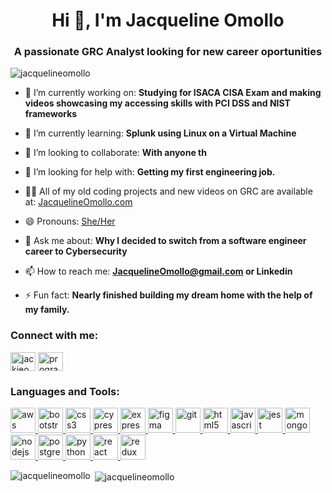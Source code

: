<h1 align="center">Hi 👋, I'm Jacqueline Omollo</h1>
<h3 align="center">A passionate GRC Analyst looking for new career oportunities</h3>

<p align="left"> <img src="https://komarev.com/ghpvc/?username=jacquelineomollo" alt="jacquelineomollo" /> </p>

- 🔭 I’m currently working on: **Studying for ISACA CISA Exam and making videos showcasing my accessing skills with PCI DSS and NIST frameworks**

- 🌱 I’m currently learning: **Splunk using Linux on a Virtual Machine**

- 👯 I’m looking to collaborate: **With anyone th**

- 🤝 I’m looking for help with: **Getting my first engineering job.**

- 👨‍💻 All of my old coding projects and new videos on GRC are available at: [JacquelineOmollo.com](JacquelineOmollo.com)

- 😄 Pronouns: [She/Her](She/Her)

- 💬 Ask me about: **Why I decided to switch from a software engineer career to Cybersecurity**

- 📫 How to reach me: **JacquelineOmollo@gmail.com or Linkedin**

- ⚡ Fun fact: **Nearly finished building my dream home with the help of my family.**

<p align="left">
<h3 align="left", background-color:"white">Connect with me:</h3>
<a href="https://twitter.com/jackieomollo" target="blank"><img align="center" src="https://cdn.jsdelivr.net/npm/simple-icons@3.0.1/icons/twitter.svg" alt="jackieomollo" height="30" width="40" /></a>
<a href="https://linkedin.com/in/jacquelineomollo" target="blank"><link rel="stylesheet" href="https://cdn.jsdelivr.net/gh/devicons/devicon@v2.15.1/devicon.min.css"
alt="jacquelineomollo" height="30" width="40" </a>
<a href="https://www.youtube.com/c/programmingmom" target="blank"><img align="center" src="https://cdn.jsdelivr.net/npm/simple-icons@3.0.1/icons/youtube.svg" alt="programmingmom" height="30" width="40" /></a>
</p>

<h3 align="left">Languages and Tools:</h3>
<p align="left"> <a href="https://aws.amazon.com" target="_blank"> <img src="https://devicons.github.io/devicon/devicon.git/icons/amazonwebservices/amazonwebservices-original-wordmark.svg" alt="aws" width="40" height="40"/> </a> <a href="https://getbootstrap.com" target="_blank"> <img src="https://devicons.github.io/devicon/devicon.git/icons/bootstrap/bootstrap-plain.svg" alt="bootstrap" width="40" height="40"/> </a> <a href="https://www.w3schools.com/css/" target="_blank"> <img src="https://devicons.github.io/devicon/devicon.git/icons/css3/css3-original-wordmark.svg" alt="css3" width="40" height="40"/> </a> <a href="https://www.cypress.io" target="_blank"> <img src="https://raw.githubusercontent.com/simple-icons/simple-icons/6e46ec1fc23b60c8fd0d2f2ff46db82e16dbd75f/icons/cypress.svg" alt="cypress" width="40" height="40"/> </a> <a href="https://expressjs.com" target="_blank"> <img src="https://devicons.github.io/devicon/devicon.git/icons/express/express-original-wordmark.svg" alt="express" width="40" height="40"/> </a> <a href="https://www.figma.com/" target="_blank"> <img src="https://www.vectorlogo.zone/logos/figma/figma-icon.svg" alt="figma" width="40" height="40"/> </a> <a href="https://git-scm.com/" target="_blank"> <img src="https://www.vectorlogo.zone/logos/git-scm/git-scm-icon.svg" alt="git" width="40" height="40"/> </a> <a href="https://www.w3.org/html/" target="_blank"> <img src="https://devicons.github.io/devicon/devicon.git/icons/html5/html5-original-wordmark.svg" alt="html5" width="40" height="40"/> </a> <a href="https://developer.mozilla.org/en-US/docs/Web/JavaScript" target="_blank"> <img src="https://devicons.github.io/devicon/devicon.git/icons/javascript/javascript-original.svg" alt="javascript" width="40" height="40"/> </a> <a href="https://jestjs.io" target="_blank"> <img src="https://www.vectorlogo.zone/logos/jestjsio/jestjsio-icon.svg" alt="jest" width="40" height="40"/> </a> <a href="https://www.mongodb.com/" target="_blank"> <img src="https://devicons.github.io/devicon/devicon.git/icons/mongodb/mongodb-original-wordmark.svg" alt="mongodb" width="40" height="40"/> </a> <a href="https://nodejs.org" target="_blank"> <img src="https://devicons.github.io/devicon/devicon.git/icons/nodejs/nodejs-original-wordmark.svg" alt="nodejs" width="40" height="40"/> </a> <a href="https://www.postgresql.org" target="_blank"> <img src="https://devicons.github.io/devicon/devicon.git/icons/postgresql/postgresql-original-wordmark.svg" alt="postgresql" width="40" height="40"/> </a> <a href="https://www.python.org" target="_blank"> <img src="https://devicons.github.io/devicon/devicon.git/icons/python/python-original.svg" alt="python" width="40" height="40"/> </a> <a href="https://reactjs.org/" target="_blank"> <img src="https://devicons.github.io/devicon/devicon.git/icons/react/react-original-wordmark.svg" alt="react" width="40" height="40"/> </a> <a href="https://redux.js.org" target="_blank"> <img src="https://devicons.github.io/devicon/devicon.git/icons/redux/redux-original.svg" alt="redux" width="40" height="40"/> </a> </p>

<p><img align="left" src="https://github-readme-stats.vercel.app/api/top-langs/?username=jacquelineomollo&layout=compact" alt="jacquelineomollo" /></p>

<p>&nbsp;<img align="center" src="https://github-readme-stats.vercel.app/api?username=jacquelineomollo&show_icons=true" alt="jacquelineomollo" /></p>

